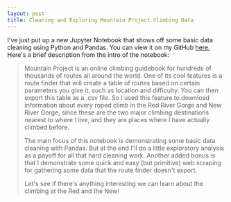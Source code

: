 ```yaml
---
layout: post
title: Cleaning and Exploring Mountain Project Climbing Data
---
```


I've just put up a new Jupyter Notebook that shows off some basic data cleaning using Python and Pandas.
You can view it on my GitHub [here.](https://github.com/jnd18/mountain-project-eda/blob/master/rrg-and-nrg.ipynb)
Here's a brief description from the intro of the notebook:
>Mountain Project is an online climbing guidebook for hundreds of thousands of routes all around the world.
>One of its cool features is a route finder that will create a table of routes based on certain parameters you give it, such as location and difficulty.
>You can then export this table as a .csv file.
>So I used this feature to download information about every roped climb in the Red River Gorge and New River Gorge,
>since these are the two major climbing destinations nearest to where I live, and they are places where I have actually climbed before.
>
>The main focus of this notebook is demonstrating some basic data cleaning with Pandas.
>But at the end I'll do a little exploratory analysis as a payoff for all that hard cleaning work.
>Another added bonus is that I demonstrate some quick and easy (but primitive) web scraping for gathering some data that the route finder doesn't export.
>
>Let's see if there's anything interesting we can learn about the climbing at the Red and the New!

